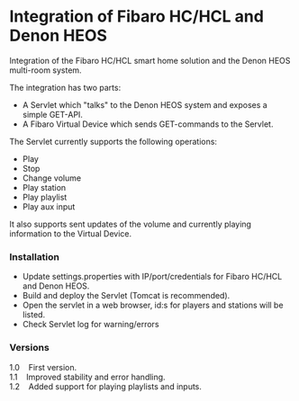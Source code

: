 # Integration of Fibaro HC/HCL and Denon HEOS
Integration of the Fibaro HC/HCL smart home solution and the Denon HEOS multi-room system.

The integration has two parts:
* A Servlet which "talks" to the Denon HEOS system and exposes a simple GET-API.
* A Fibaro Virtual Device which sends GET-commands to the Servlet.

The Servlet currently supports the following operations:
* Play
* Stop
* Change volume
* Play station
* Play playlist
* Play aux input

It also supports sent updates of the volume and currently playing information to the Virtual Device.
### Installation
* Update settings.properties with IP/port/credentials for Fibaro HC/HCL and Denon HEOS.
* Build and deploy the Servlet (Tomcat is recommended).
* Open the servlet in a web browser, id:s for players and stations will be listed.
* Check Servlet log for warning/errors

### Versions
1.0&nbsp;&nbsp;&nbsp;&nbsp;First version.  
1.1&nbsp;&nbsp;&nbsp;&nbsp;Improved stability and error handling.  
1.2&nbsp;&nbsp;&nbsp;&nbsp;Added support for playing playlists and inputs.

